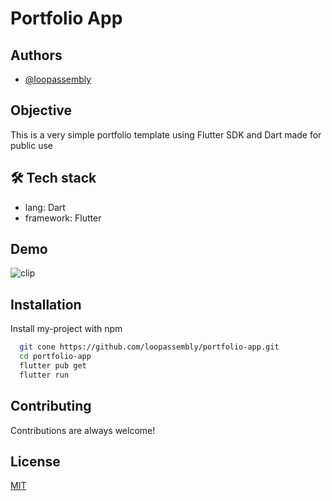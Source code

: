 
# Portfolio App


## Authors

- [@loopassembly](https://www.github.com/loopassembly)


## Objective
This is a very simple portfolio template using Flutter SDK and Dart made for public use

## 🛠 Tech stack 
- lang: Dart 
- framework: Flutter


## Demo


![clip](https://github.com/loopassembly/portfolio-app/assets/62586139/0a8a381e-87a9-416a-ab66-e27e05a0c225)



## Installation

Install my-project with npm

```bash
  git cone https://github.com/loopassembly/portfolio-app.git
  cd portfolio-app
  flutter pub get
  flutter run

```
## Contributing

Contributions are always welcome!



    

## License

[MIT](https://choosealicense.com/licenses/mit/)

